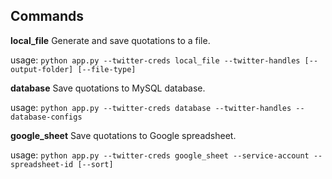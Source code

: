 ## Commands

**local_file**  Generate and save quotations to a file.

usage: `python app.py --twitter-creds local_file --twitter-handles [--output-folder] [--file-type]`

**database** Save quotations to MySQL database.

usage: `python app.py --twitter-creds database --twitter-handles --database-configs`

**google_sheet** Save quotations to Google spreadsheet.

usage: `python app.py --twitter-creds google_sheet --service-account --spreadsheet-id [--sort]`
